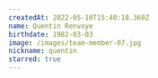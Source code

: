 ```yaml
---
createdAt: 2022-05-10T15:40:18.360Z
name: Quentin Renvoye
birthdate: 1982-03-03
image: /images/team-member-07.jpg
nickname: quentin
starred: true
---
```

